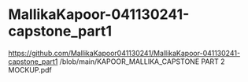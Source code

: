 # MallikaKapoor-041130241-capstone_part1
https://github.com/MallikaKapoor041130241/MallikaKapoor-041130241-capstone_part1
/blob/main/KAPOOR_MALLIKA_CAPSTONE PART 2 MOCKUP.pdf
